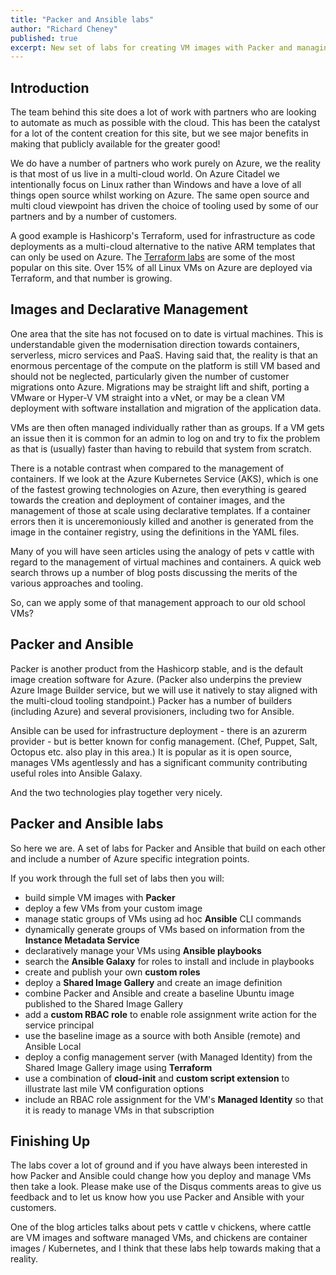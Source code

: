 ```yaml
---
title: "Packer and Ansible labs"
author: "Richard Cheney"
published: true
excerpt: New set of labs for creating VM images with Packer and managing VMs at scale with Ansible.
---
```


## Introduction

The team behind this site does a lot of work with partners who are looking to automate as much as possible with the cloud. This has been the catalyst for a lot of the content creation for this site, but we see major benefits in making that publicly available for the greater good!

We do have a number of partners who work purely on Azure, we the reality is that most of us live in a multi-cloud world. On Azure Citadel we intentionally focus on Linux rather than Windows and have a love of all things open source whilst working on Azure. The same open source and multi cloud viewpoint has driven the choice of tooling used by some of our partners and by a number of customers.

A good example is Hashicorp's Terraform, used for infrastructure as code deployments as a multi-cloud alternative to the native ARM templates that can only be used on Azure. The [Terraform labs](/automation/terraform) are some of the most popular on this site. Over 15% of all Linux VMs on Azure are deployed via Terraform, and that number is growing.

## Images and Declarative Management

One area that the site has not focused on to date is virtual machines. This is understandable given the modernisation direction towards containers, serverless, micro services and PaaS. Having said that, the reality is that an enormous percentage of the compute on the platform is still VM based and should not be neglected, particularly given the number of customer migrations onto Azure. Migrations may be straight lift and shift, porting a VMware or Hyper-V VM straight into a vNet, or may be a clean VM deployment with software installation and migration of the application data.

VMs are then often managed individually rather than as groups. If a VM gets an issue then it is common for an admin to log on and try to fix the problem as that is (usually) faster than having to rebuild that system from scratch.

There is a notable contrast when compared to the management of containers. If we look at the Azure Kubernetes Service (AKS), which is one of the fastest growing technologies on Azure, then everything is geared towards the creation and deployment of container images, and the management of those at scale using declarative templates.  If a container errors then it is unceremoniously killed and another is generated from the image in the container registry, using the definitions in the YAML files.

Many of you will have seen articles using the analogy of pets v cattle with regard to the management of virtual machines and containers. A quick web search throws up a number of blog posts discussing the merits of the various approaches and tooling.

So, can we apply some of that management approach to our old school VMs?

## Packer and Ansible

Packer is another product from the Hashicorp stable, and is the default image creation software for Azure.  (Packer also underpins the preview Azure Image Builder service, but we will use it natively to stay aligned with the multi-cloud tooling standpoint.) Packer has a number of builders (including Azure) and several provisioners, including two for Ansible.

Ansible can be used for infrastructure deployment - there is an azurerm provider - but is better known for config management. (Chef, Puppet, Salt, Octopus etc. also play in this area.) It is popular as it is open source, manages VMs agentlessly and has a significant community contributing useful roles into Ansible Galaxy.

And the two technologies play together very nicely.

## Packer and Ansible labs

So here we are.  A set of labs for Packer and Ansible that build on each other and include a number of Azure specific integration points.

If you work through the full set of labs then you will:

* build simple VM images with **Packer**
* deploy a few VMs from your custom image
* manage static groups of VMs using ad hoc **Ansible** CLI commands
* dynamically generate groups of VMs based on information from the **Instance Metadata Service**
* declaratively manage your VMs using **Ansible playbooks**
* search the **Ansible Galaxy** for roles to install and include in playbooks
* create and publish your own **custom roles**
* deploy a **Shared Image Gallery** and create an image definition
* combine Packer and Ansible and create a baseline Ubuntu image published to the Shared Image Gallery
* add a **custom RBAC role** to enable role assignment write action for the service principal
* use the baseline image as a source with both Ansible (remote) and Ansible Local
* deploy a config management server (with Managed Identity) from the Shared Image Gallery image using **Terraform**
* use a combination of **cloud-init** and **custom script extension** to illustrate last mile VM configuration options
* include an RBAC role assignment for the VM's **Managed Identity** so that it is ready to manage VMs in that subscription

## Finishing Up

The labs cover a lot of ground and if you have always been interested in how Packer and Ansible could change how you deploy and manage VMs then take a look. Please make use of the Disqus comments areas to give us feedback and to let us know how you use Packer and Ansible with your customers.

One of the blog articles talks about pets v cattle v chickens, where cattle are VM images and software managed VMs, and chickens are container images / Kubernetes, and I think that these labs help towards making that a reality.
